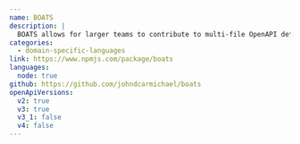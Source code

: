 ```yaml
---
name: BOATS
description: |
  BOATS allows for larger teams to contribute to multi-file OpenAPI definitions by writing Nunjucks tpl syntax in YAML with a few important helpers to ensure stricter consistency, eg operationId: <$ uniqueOpId() $>.
categories:
  - domain-specific-languages
link: https://www.npmjs.com/package/boats
languages:
  node: true
github: https://github.com/johndcarmichael/boats
openApiVersions:
  v2: true
  v3: true
  v3_1: false
  v4: false
---
```

